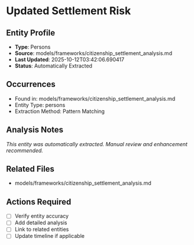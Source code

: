 # Updated Settlement Risk

## Entity Profile
- **Type**: Persons
- **Source**: models/frameworks/citizenship_settlement_analysis.md
- **Last Updated**: 2025-10-12T03:42:06.690417
- **Status**: Automatically Extracted

## Occurrences
- Found in: models/frameworks/citizenship_settlement_analysis.md
- Entity Type: persons
- Extraction Method: Pattern Matching

## Analysis Notes
*This entity was automatically extracted. Manual review and enhancement recommended.*

## Related Files
- models/frameworks/citizenship_settlement_analysis.md

## Actions Required
- [ ] Verify entity accuracy
- [ ] Add detailed analysis
- [ ] Link to related entities
- [ ] Update timeline if applicable
